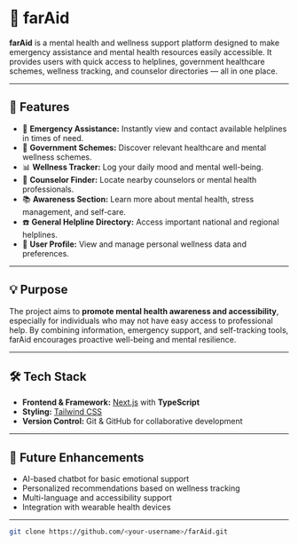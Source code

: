 # 🌿 farAid

**farAid** is a mental health and wellness support platform designed to make emergency assistance and mental health resources easily accessible. It provides users with quick access to helplines, government healthcare schemes, wellness tracking, and counselor directories — all in one place.

---

## 🧠 Features

- 🚨 **Emergency Assistance:** Instantly view and contact available helplines in times of need.  
- 🏥 **Government Schemes:** Discover relevant healthcare and mental wellness schemes.  
- 📊 **Wellness Tracker:** Log your daily mood and mental well-being.  
- 💬 **Counselor Finder:** Locate nearby counselors or mental health professionals.  
- 📚 **Awareness Section:** Learn more about mental health, stress management, and self-care.  
- ☎️ **General Helpline Directory:** Access important national and regional helplines.  
- 👤 **User Profile:** View and manage personal wellness data and preferences.  

---

## 💡 Purpose

The project aims to **promote mental health awareness and accessibility**, especially for individuals who may not have easy access to professional help. By combining information, emergency support, and self-tracking tools, farAid encourages proactive well-being and mental resilience.

---

## 🛠️ Tech Stack

- **Frontend & Framework:** [Next.js](https://nextjs.org/) with **TypeScript**  
- **Styling:** [Tailwind CSS](https://tailwindcss.com/)  
- **Version Control:** Git & GitHub for collaborative development  

---

## 🚀 Future Enhancements

- AI-based chatbot for basic emotional support  
- Personalized recommendations based on wellness tracking  
- Multi-language and accessibility support  
- Integration with wearable health devices  

---

   ```bash
   git clone https://github.com/<your-username>/farAid.git
